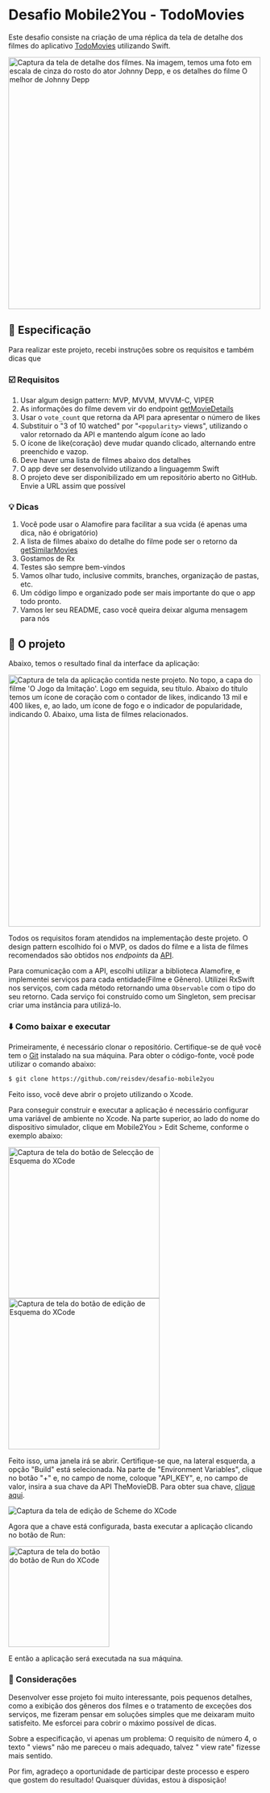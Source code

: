 # Desafio Mobile2You - TodoMovies

Este desafio consiste na criação de uma réplica da tela de detalhe dos filmes do aplicativo [TodoMovies](https://apps.apple.com/br/app/todomovies-4/id792499896) utilizando Swift.

<img alt="Captura da tela de detalhe dos filmes. Na imagem, temos uma foto em escala de cinza do rosto do ator Johnny Depp, e os detalhes do filme O melhor de Johnny Depp" src="https://is4-ssl.mzstatic.com/image/thumb/Purple114/v4/97/0e/e2/970ee217-13cf-1674-b016-461aca657663/pr_source.png/460x0w.png" height="500">

## 📝 Especificação

Para realizar este projeto, recebi instruções sobre os requisitos e também dicas que 

### ☑️ Requisitos

1. Usar algum design pattern: MVP, MVVM, MVVM-C, VIPER
2. As informações do filme devem vir do endpoint [getMovieDetails](https://developers.themoviedb.org/3/movies/get-movie-details)
3. Usar o `vote_count` que retorna da API para apresentar o número de likes
4. Substituir o "3 of 10 watched" por "`<popularity>` views", utilizando o valor retornado da API e mantendo algum ícone ao lado
5. O ícone de like(coração) deve mudar quando clicado, alternando entre preenchido e vazop.
6. Deve haver uma lista de filmes abaixo dos detalhes
7. O app deve ser desenvolvido utilizando a linguagemm Swift
8. O projeto deve ser disponibilizado em um repositório aberto no GitHub. Envie a URL assim que possível

### 💡 Dicas 

1. Você pode usar o Alamofire para facilitar a sua vcida (é apenas uma dica, não é obrigatório)
2. A lista de filmes abaixo do detalhe do filme pode ser o retorno da [getSimilarMovies](https://developers.themoviedb.org/3/movies/get-similar-movies)
3. Gostamos de Rx
4. Testes são sempre bem-vindos
5. Vamos olhar tudo, inclusive commits, branches, organização de pastas, etc.
6. Um código limpo e organizado pode ser mais importante do que o app todo pronto.
7. Vamos ler seu README, caso você queira deixar alguma mensagem para nós

## 📱 O projeto

Abaixo, temos o resultado final da interface da aplicação:

<img alt="Captura de tela da aplicação contida neste projeto. No topo, a capa do filme 'O Jogo da Imitação'. Logo em seguida, seu título. Abaixo do título temos um ícone de coração com o contador de likes, indicando 13 mil e 400 likes, e, ao lado, um ícone de fogo e o indicador de popularidade, indicando 0. Abaixo, uma lista de filmes relacionados." src="https://user-images.githubusercontent.com/23380987/115766012-4da66000-a35c-11eb-87ba-2397d4a80299.png" height="500">

Todos os requisitos foram atendidos na implementação deste projeto. O design pattern escolhido foi o MVP, os dados do filme e a lista de filmes recomendados são obtidos nos <i>endpoints</i> da [API](https://developers.themoviedb.org/3).

Para comunicação com a API, escolhi utilizar a biblioteca Alamofire, e implementei serviços para cada entidade(Filme e Gênero). Utilizei RxSwift nos serviços, com cada método retornando uma  `Observable` com o tipo do seu retorno. Cada serviço foi construído como um Singleton, sem precisar criar uma instância para utilizá-lo.

### ⬇️ Como baixar e executar

Primeiramente, é necessário clonar o repositório. Certifique-se de quê você tem o [Git](https://git-scm.com/downloads) instalado na sua máquina. Para obter o código-fonte, você pode utilizar o comando abaixo:

```bash
$ git clone https://github.com/reisdev/desafio-mobile2you
```

Feito isso, você deve abrir o projeto utilizando o Xcode.

Para conseguir construir e executar a aplicação é necessário configurar uma variável de ambiente no Xcode. Na parte superior, ao lado do nome do dispositivo simulador, clique em Mobile2You >  Edit Scheme, conforme o exemplo abaixo:

<img alt="Captura de tela do botão de Selecção de Esquema do XCode" src="https://user-images.githubusercontent.com/23380987/115759179-d15c4e80-a354-11eb-8817-db77e5b83631.png" width="300">


<img alt="Captura de tela do botão de edição de Esquema do XCode" src="https://user-images.githubusercontent.com/23380987/115759106-be497e80-a354-11eb-84df-41032abdad36.png" width="300">


Feito isso, uma janela irá se abrir. Certifique-se que, na lateral esquerda, a opção "Build" está selecionada. Na parte de  "Environment Variables", clique no botão "+" e, no campo de nome, coloque "API_KEY", e, no campo de valor, insira a sua chave da API TheMovieDB. Para obter sua chave, [clique aqui](https://developers.themoviedb.org/3/getting-started/introduction).

![Captura da tela de edição de Scheme do XCode](https://user-images.githubusercontent.com/23380987/115758730-4ed38f00-a354-11eb-917e-3f3fe0f038b2.png)

Agora que a chave está configurada, basta executar a aplicação clicando no botão de Run:

<img alt="Captura de tela do botão do botão de Run do XCode" src="https://user-images.githubusercontent.com/23380987/115758634-306d9380-a354-11eb-9969-3896dd07bb40.png" width="200">

E então a aplicação será executada na sua máquina.

### 🧾 Considerações

Desenvolver esse projeto foi muito interessante, pois pequenos detalhes, como a exibição dos gêneros dos filmes e o tratamento de exceções dos serviços, me fizeram pensar em soluções simples que me deixaram muito satisfeito. Me esforcei para cobrir o máximo possível de dicas. 

Sobre a especificação, vi apenas um problema: O requisito de número 4, o texto "<popularity> views" não me pareceu o mais adequado, talvez "<popularity> view rate" fizesse mais sentido.

Por fim, agradeço a oportunidade de participar deste processo e espero que gostem do resultado! Quaisquer dúvidas, estou à disposição!
